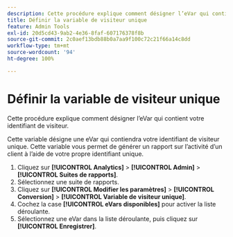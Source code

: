 ```yaml
---
description: Cette procédure explique comment désigner l’eVar qui contient votre identifiant de visiteur.
title: Définir la variable de visiteur unique
feature: Admin Tools
exl-id: 20d5cd43-9ab2-4e36-8faf-607176378f8b
source-git-commit: 2c0aef13bdb88b0a7aa9f100c72c21f66a14c8dd
workflow-type: tm+mt
source-wordcount: '94'
ht-degree: 100%

---
```


# Définir la variable de visiteur unique

Cette procédure explique comment désigner l’eVar qui contient votre identifiant de visiteur.

Cette variable désigne une eVar qui contiendra votre identifiant de visiteur unique. Cette variable vous permet de générer un rapport sur l’activité d’un client à l’aide de votre propre identifiant unique.

1. Cliquez sur **[!UICONTROL Analytics]** > **[!UICONTROL Admin]** > **[!UICONTROL Suites de rapports]**.
1. Sélectionnez une suite de rapports.
1. Cliquez sur **[!UICONTROL Modifier les paramètres]** > **[!UICONTROL Conversion]** > **[!UICONTROL Variable de visiteur unique]**.
1. Cochez la case **[!UICONTROL eVars disponibles]** pour activer la liste déroulante.
1. Sélectionnez une eVar dans la liste déroulante, puis cliquez sur **[!UICONTROL Enregistrer]**.

